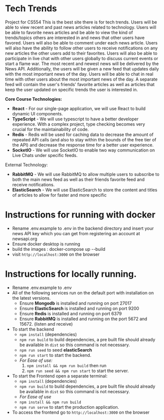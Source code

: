 # Tech Trends

Project for CS554
This is the best site there is for tech trends. Users will be able to view recent and past news articles related to technology. Users will be able to favorite news articles and be able to view the kind of trends/topics others are interested in and news that other users have favored. Users will also be able to comment under each news article. Users will also have the ability to follow other users to receive notifications on any new articles the other users add to their favorites. Users will also be able to participate in live chat with other users globally to discuss current events or start a flame war. The most recent and newest news will be delivered by the News API.
Additionally, the users will be given a new feed that updates daily with the most important news of the day. Users will be able to chat in real time with other users about the most important news of the day. A separate feed will contain the user's friends' favorite articles as well as articles that keep the user updated on specific trends the user is interested in.

**Core Course Technologies:**

- **React** - For our single-page application, we will use React to build dynamic UI components.
- **TypeScript** - We will use typescript to have a better developer experience. With a complex project, type checking becomes very crucial for the maintainability of code.
- **Redis** - Redis will be used for caching data to decrease the amount of repeated API calls (and also to stay within the bounds of the free tier of the API) and decrease the response time for a better user experience.
- **SocketIO** - We will use SocketIO to enable two way communication on Live Chats under specific feeds.

External Technology:

- **RabbitMQ** - We will use RabbitMQ to allow multiple users to subscribe to both the main news feed as well as their friends favorite feed and receive notifications.
- **ElasticSearch** - We will use ElasticSearch to store the content and titles of articles to allow for faster and more specific

# Instructions for running with docker
- Rename .env.example to .env in the backend directory and insert your news API key which you can get from registering an account at newsapi.org
- Ensure docker desktop is running
- build the images : docker-compose up --build
- visit `http://localhost:3000` on the browser

# Instructions for locally running. 
- Rename .env.example to .env
- All of the following services run on the default port with installation on the latest versions. 
	- Ensure **Mongodb** is installed and running on port 27017
	- Ensure **ElasticSearch** is installed and running on port 9200
	- Ensure **Redis** is installed and running on port 6379
	- Ensure **RabbitMQ** is installed and running on the port 5672 and 15672. (listen and receive)
- To start the backend
	- `npm install` (dependencies)
	- `npm run build` to build dependencies, a pre built file should already be available in `dist` so this command is not necessary. 
	- `npm run seed` to seed **elasticSearch**
	- `npm run start` to start the backend. 
	- *For Ease of use:*
		1. `npm install && npm run build` then run
		2. `npm run seed && npm run start`  to start the server.
- To start the Frontend open a separate terminal:
	-  `npm install` (dependencies)
	- `npm run build` to build dependencies, a pre built file should already be available in `dist` so this command is not necessary.
	- *For Ease of use*
	- `npm install && npm run build`
	- `npm run serve` to start the production application. 
- To access the frontend go to `http://localhost:3000` on the browser
